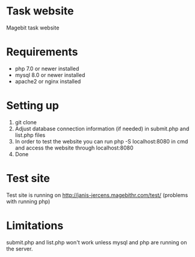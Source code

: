 # Task website

Magebit task website

# Requirements
- php 7.0 or newer installed
- mysql 8.0 or newer installed
- apache2 or nginx installed

# Setting up
1. git clone
2. Adjust database connection information (if needed) in submit.php and list.php files
3. In order to test the website you can run php -S localhost:8080 in cmd and access the website through localhost:8080
4. Done

# Test site
Test site is running on http://janis-jercens.magebithr.com/test/ (problems with running php)

# Limitations
submit.php and list.php won't work unless mysql and php are running on the server.
